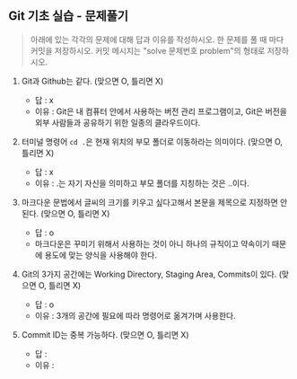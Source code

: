 ## Git 기초 실습 - 문제풀기

> 아래에 있는 각각의 문제에 대해 답과 이유를 작성하시오.
> 한 문제를 풀 때 마다 커밋을 저장하시오. 커밋 메시지는 "solve 문제번호 problem"의 형태로 저장하시오.



1. Git과 Github는 같다. (맞으면 O, 틀리면 X)

   - 답 : x
   - 이유 : Git은 내 컴퓨터 안에서 사용하는 버전 관리 프로그램이고, Git은 버전을 외부 사람들과 공유하기 위한 일종의 클라우드이다.

   

2. 터미널 명령어 `cd .`은 현재 위치의 부모 폴더로 이동하라는 의미이다. (맞으면 O, 틀리면 X)

   - 답 : x
   - 이유 : .는 자기 자신을 의미하고 부모 폴더를 지칭하는 것은 ..이다. 



3. 마크다운 문법에서 글씨의 크기를 키우고 싶다고해서 본문을 제목으로 지정하면 안된다. (맞으면 O, 틀리면 X)
   - 답 : o
   - 마크다운은 꾸미기 위해서 사용하는 것이 아니 하나의 규칙이고 약속이기 때문에 용도에 맞는 양식을 사용해야 한다.



4. Git의 3가지 공간에는 Working Directory, Staging Area, Commits이 있다. (맞으면 O, 틀리면 X)
   - 답 : o
   - 이유 : 3개의 공간에 필요에 따라 명령어로 옮겨가며 사용한다.



5. Commit ID는 중복 가능하다. (맞으면 O, 틀리면 X)
   - 답 :
   - 이유 :